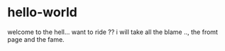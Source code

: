 # hello-world
welcome to the hell...
want to ride ??
i will take all the blame .., the fromt page and the fame.
